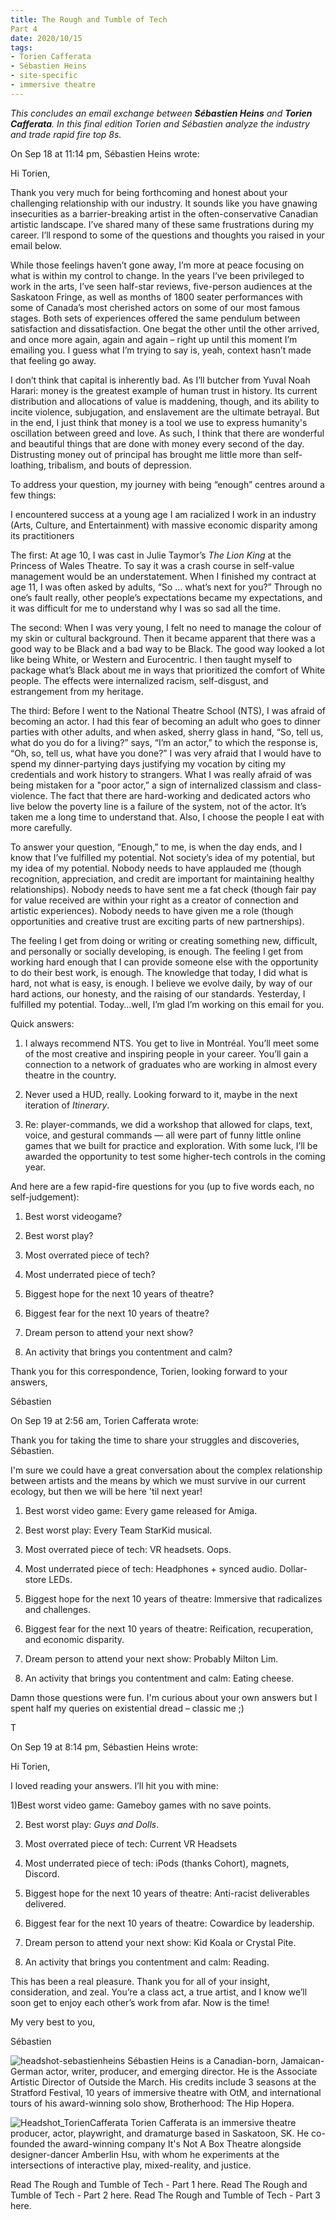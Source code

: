 ```yaml
---
title: The Rough and Tumble of Tech
Part 4
date: 2020/10/15 
tags:
- Torien Cafferata
- Sébastien Heins
- site-specific
- immersive theatre
---
```


*This concludes an email exchange between **Sébastien Heins** and **Torien Cafferata**. In this final edition Torien and Sébastien analyze the industry and trade rapid fire top 8s.*

On Sep 18 at 11:14 pm, Sébastien Heins wrote:

Hi Torien,

Thank you very much for being forthcoming and honest about your challenging relationship with our industry. It sounds like you have gnawing insecurities as a barrier-breaking artist in the often-conservative Canadian artistic landscape. I’ve shared many of these same frustrations during my career. I’ll respond to some of the questions and thoughts you raised in your email below.

While those feelings haven’t gone away, I’m more at peace focusing on what is within my control to change. In the years I’ve been privileged to work in the arts, I’ve seen half-star reviews, five-person audiences at the Saskatoon Fringe, as well as months of 1800 seater performances with some of Canada’s most cherished actors on some of our most famous stages. Both sets of experiences offered the same pendulum between satisfaction and dissatisfaction. One begat the other until the other arrived, and once more again, again and again – right up until this moment I’m emailing you. I guess what I’m trying to say is, yeah, context hasn’t made that feeling go away.

I don’t think that capital is inherently bad. As I’ll butcher from Yuval Noah Harari: money is the greatest example of human trust in history. Its current distribution and allocations of value is maddening, though, and its ability to incite violence, subjugation, and enslavement are the ultimate betrayal. But in the end, I just think that money is a tool we use to express humanity's oscillation between greed and love. As such, I think that there are wonderful and beautiful things that are done with money every second of the day. Distrusting money out of principal has brought me little more than self-loathing, tribalism, and bouts of depression.

To address your question, my journey with being “enough” centres around a few things:

I encountered success at a young age
I am racialized
I work in an industry (Arts, Culture, and Entertainment) with massive economic disparity among its practitioners

The first:
At age 10, I was cast in Julie Taymor’s *The Lion King* at the Princess of Wales Theatre. To say it was a crash course in self-value management would be an understatement. When I finished my contract at age 11, I was often asked by adults, “So ... what’s next for you?” Through no one’s fault really, other people’s expectations became my expectations, and it was difficult for me to understand why I was so sad all the time.


The second:
When I was very young, I felt no need to manage the colour of my skin or cultural background. Then it became apparent that there was a good way to be Black and a bad way to be Black. The good way looked a lot like being White, or Western and Eurocentric. I then taught myself to package what’s Black about me in ways that prioritized the comfort of White people. The effects were internalized racism, self-disgust, and estrangement from my heritage.

The third:
Before I went to the National Theatre School (NTS), I was afraid of becoming an actor. I had this fear of becoming an adult who goes to dinner parties with other adults, and when asked, sherry glass in hand, “So, tell us, what do you do for a living?” says, “I’m an actor,” to which the response is, “Oh, so, tell us, what have you done?” I was very afraid that I would have to spend my dinner-partying days justifying my vocation by citing my credentials and work history to strangers. What I was really afraid of was being mistaken for a "poor actor,” a sign of internalized classism and class-violence. The fact that there are hard-working and dedicated actors who live below the poverty line is a failure of the system, not of the actor. It’s taken me a long time to understand that. Also, I choose the people I eat with more carefully.

To answer your question, “Enough,” to me, is when the day ends, and I know that I’ve fulfilled my potential. Not society’s idea of my potential, but my idea of my potential. Nobody needs to have applauded me (though recognition, appreciation, and credit are important for maintaining healthy relationships). Nobody needs to have sent me a fat check (though fair pay for value received are within your right as a creator of connection and artistic experiences). Nobody needs to have given me a role (though opportunities and creative trust are exciting parts of new partnerships).

The feeling I get from doing or writing or creating something new, difficult, and personally or socially developing, is enough. The feeling I get from working hard enough that I can provide someone else with the opportunity to do their best work, is enough. The knowledge that today, I did what is hard, not what is easy, is enough. I believe we evolve daily, by way of our hard actions, our honesty, and the raising of our standards. Yesterday, I fulfilled my potential. Today…well, I’m glad I’m working on this email for you.

Quick answers:

1) I always recommend NTS. You get to live in Montréal. You’ll meet some of the most creative and inspiring people in your career. You’ll gain a connection to a network of graduates who are working in almost every theatre in the country.

2) Never used a HUD, really. Looking forward to it, maybe in the next iteration of *Itinerary*.

3) Re: player-commands, we did a workshop that allowed for claps, text, voice, and gestural commands — all were part of funny little online games that we built for practice and exploration. With some luck, I’ll be awarded the opportunity to test some higher-tech controls in the coming year.


And here are a few rapid-fire questions for you (up to five words each, no self-judgement):

1) Best worst videogame?

2) Best worst play?

3) Most overrated piece of tech?

4) Most underrated piece of tech?

5) Biggest hope for the next 10 years of theatre?

6) Biggest fear for the next 10 years of theatre?

7) Dream person to attend your next show?

8) An activity that brings you contentment and calm?

Thank you for this correspondence, Torien, looking forward to your answers,

Sébastien

On Sep 19 at 2:56 am, Torien Cafferata wrote: 

Thank you for taking the time to share your struggles and discoveries, Sébastien. 

I'm sure we could have a great conversation about the complex relationship between artists and the means by which we must survive in our current ecology, but then we will be here 'til next year!
 
1) Best worst video game: Every game released for Amiga.

2) Best worst play: Every Team StarKid musical.

3) Most overrated piece of tech: VR headsets. Oops.

4) Most underrated piece of tech: Headphones + synced audio. Dollar-store LEDs.

5) Biggest hope for the next 10 years of theatre: Immersive that radicalizes and challenges.

6) Biggest fear for the next 10 years of theatre: Reification, recuperation, and economic disparity.

7) Dream person to attend your next show: Probably Milton Lim. 

8) An activity that brings you contentment and calm: Eating cheese.
 
Damn those questions were fun. I'm curious about your own answers but I spent half my queries on existential dread – classic me ;) 

T
 

On Sep 19 at 8:14 pm, Sébastien Heins wrote: 
 
Hi Torien,
 
I loved reading your answers. I’ll hit you with mine:
 
1)Best worst video game: Gameboy games with no save points.

2) Best worst play: *Guys and Dolls*.

3) Most overrated piece of tech: Current VR Headsets

4) Most underrated piece of tech: iPods (thanks Cohort), magnets, Discord.

5) Biggest hope for the next 10 years of theatre: Anti-racist deliverables delivered. 

6) Biggest fear for the next 10 years of theatre: Cowardice by leadership.

7) Dream person to attend your next show: Kid Koala or Crystal Pite.

8) An activity that brings you contentment and calm: Reading.
 
 
This has been a real pleasure. Thank you for all of your insight, consideration, and zeal. You’re a class act, a true artist, and I know we’ll soon get to enjoy each other’s work from afar. Now is the time!
 
My very best to you,

Sébastien
 

![headshot-sebastienheins](headshot_sebastienheins.jpg)
Sébastien Heins is a Canadian-born, Jamaican-German actor, writer, producer, and emerging director. He is the Associate Artistic Director of Outside the March. His credits include 3 seasons at the Stratford Festival, 10 years of immersive theatre with OtM, and international tours of his award-winning solo show, Brotherhood: The Hip Hopera.

![Headshot_TorienCafferata](Headshot_TorienCafferata.jpg)
Torien Cafferata is an immersive theatre producer, actor, playwright, and dramaturge based in Saskatoon, SK. He co-founded the award-winning company It's Not A Box Theatre alongside designer-dancer Amberlin Hsu, with whom he experiments at the intersections of interactive play, mixed-reality, and justice.

Read The Rough and Tumble of Tech - Part 1 here.
Read The Rough and Tumble of Tech - Part 2 here.
Read The Rough and Tumble of Tech - Part 3 here.

